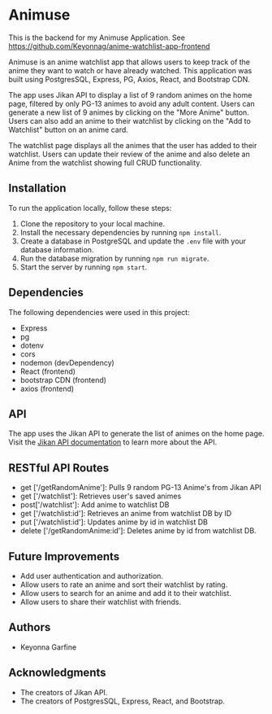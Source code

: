 # Animuse

This is the backend for my Animuse Application. See https://github.com/Keyonnag/anime-watchlist-app-frontend

Animuse is an anime watchlist app that allows users to keep track of the anime they want to watch or have already watched. This application was built using PostgresSQL, Express, PG, Axios, React, and Bootstrap CDN.

The app uses Jikan API to display a list of 9 random animes on the home page, filtered by only PG-13 animes to avoid any adult content. Users can generate a new list of 9 animes by clicking on the "More Anime" button. Users can also add an anime to their watchlist by clicking on the "Add to Watchlist" button on an anime card.

The watchlist page displays all the animes that the user has added to their watchlist. Users can update their review of the anime and also delete an Anime from the watchlist showing full CRUD functionality.

## Installation

To run the application locally, follow these steps:

1. Clone the repository to your local machine.
2. Install the necessary dependencies by running `npm install`.
3. Create a database in PostgreSQL and update the `.env` file with your database information.
4. Run the database migration by running `npm run migrate`.
5. Start the server by running `npm start`.

## Dependencies

The following dependencies were used in this project:

- Express
- pg
- dotenv
- cors
- nodemon (devDependency)
- React (frontend)
- bootstrap CDN (frontend)
- axios (frontend)

## API

The app uses the Jikan API to generate the list of animes on the home page. Visit the [Jikan API documentation](https://jikan.moe/docs) to learn more about the API.

## RESTful API Routes

- get ['/getRandomAnime']: Pulls 9 random PG-13 Anime's from Jikan API
- get ['/watchlist']: Retrieves user's saved animes
- post['/watchlist']: Add anime to watchlist DB
- get ['/watchlist:id']: Retrieves an anime from watchlist DB by ID
- put ['/watchlist:id']: Updates anime by id in watchlist DB
- delete ['/getRandomAnime:id']: Deletes anime by id from watchlist DB.

## Future Improvements

- Add user authentication and authorization.
- Allow users to rate an anime and sort their watchlist by rating.
- Allow users to search for an anime and add it to their watchlist.
- Allow users to share their watchlist with friends.

## Authors

- Keyonna Garfine

## Acknowledgments

- The creators of Jikan API.
- The creators of PostgresSQL, Express, React, and Bootstrap.
